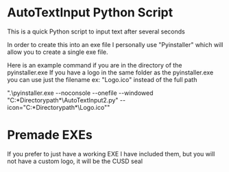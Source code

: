 # AutoTextInput Python Script
This is a quick Python script to input text after several seconds

In order to create this into an exe file I personally use "Pyinstaller" which will allow you to create a single exe file.

Here is an example command if you are in the directory of the pyinstaller.exe
If you have a logo in the same folder as the pyinstaller.exe you can use just the filename ex: "Logo.ico" instead of the full path

".\pyinstaller.exe --noconsole --onefile --windowed "C:\*Directorypath*\AutoTextInput2.py" --icon="C:\*Directorypath*\Logo.ico""


# Premade EXEs
If you prefer to just have a working EXE I have included them, but you will not have a custom logo, it will be the CUSD seal
